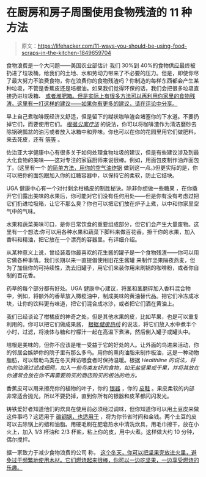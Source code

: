 # 在厨房和房子周围使用食物残渣的 11 种方法

> 原文：<https://lifehacker.com/11-ways-you-should-be-using-food-scraps-in-the-kitchen-1849659704>

食物浪费是一个大问题——美国农业部估计 我们 30%到 40%的食物供应最终被扔进了垃圾桶，给我们的土地、水和劳动力带来了不必要的压力。但是，即使你尽了最大努力不浪费食物，你在浪费你的食物残渣吗？你制造的每样东西都会产生某种垃圾，不管是香蕉皮还是培根油。如果我们觉得环保的话，我们会把很多垃圾直接扔进垃圾箱、 [或者堆肥箱。但是实际上有很多方法可以再利用你家里的食物残渣。这里有一打这样的建议——如果你有更多的建议，请在评论中分享。](https://lifehacker.com/how-to-get-started-composting-1830416203)

早上自己煮咖啡既经济又舒适，但是留下的糊状咖啡渣会堵塞你的下水道。不要扔掉它们，而要使用它们。 [根据*公寓疗法*](https://www.apartmenttherapy.com/how-to-clean-with-used-coffee-grounds-37139730) 的说法，你可以将咖啡渣作为清洁磨砂去除锅碗瓢盆的油污或者放入冰箱中和异味。你也可以在你的花园里用它们做肥料，来去死皮，还有 [等等](https://lifehacker.com/15-clever-ways-you-should-be-using-coffee-grounds-aroun-1848467988) 。

佐治亚大学健康中心有很多关于如何处理食物垃圾的建议，但是有些建议涉及到最大化食物的美味——这对专注的家庭厨师来说很棒。例如，用面包皮制作油炸面包丁。(这里有一个 [的简单方法，用你的空气油炸锅](https://lifehacker.com/how-to-make-the-best-croutons-in-your-air-fryer-1847165915) 做到这一点。)但更实际的是，你可以把你的面包跟加入你的红糖容器中，以保持它的柔软，防止它结块。

UGA 健康中心有一个对付剩余柑橘皮的制胜秘诀。除非你想做一些糖果 ，在你撬开它们露出美味的水果后，你可能对它们没有任何用处——但是你有没有考虑过把它们扔进垃圾箱，让它不那么臭？你也可以把它们放在炉子上煮，以中和你家里空气中的气味。

水果和蔬菜美味可口，是你日常饮食的重要组成部分，但它们会产生大量废物。这里有一个想法:你可以用各种水果和蔬菜下脚料来做百花香。擦干你的水果，加入香料和精油，把它放在一个漂亮的容器里。有详细介绍。

从某种意义上说，曾经装着你最喜欢的花生酱的罐子是一个食物残渣——你可以用它做各种事情。我们长期以来一直提倡使用旧花生酱罐 来制作坚果隔夜燕麦，但为了加倍你的可持续性，洗去旧罐子，用它们来装你用来刷锅的咖啡粉，或者你自制的百花香。

药草的每个部分都有好处。UGA 健康中心建议，将茎和茎磨碎加入香料混合物中，例如，将额外的香草放入橄榄油中，制成美味的黄油替代品。把它们冷冻成冰块，让你的饮料更有味道，把它们混合成冰沙，或者把它们洒在黄油上。

我们已经谈论了柑橘皮的神奇之处，但是其他水果的皮，比如苹果，也是可以重复利用的。你可以把它们做成果酱， [根据*健康热线*](https://www.healthline.com/nutrition/uses-for-food-scraps#10.-Whip-up-fruit-peel-jam) 的说法，将它们放入水中煮半个小时，过滤，将液体与糖和柠檬汁一起在高温下煮沸，然后倒入罐子或罐头中。

培根是美味的，但你不应该是唯一受益于它的好处的人。让外面的鸟进来活动，你的邻居会嫉妒你的院子里有那么多鸟。用你的熏肉油脂来制作板油，这是一种动物脂肪，可以帮助鸟类在冬天拜访喂食者时保持温暖。根据 *Healthline 的说法，将你的油滴过滤成细网，加入一些鸟类友好的食物，如无盐坚果或干果，并将其放在你通常会放在你不再需要购买的商店购买的板油的地方。*

香蕉皮可以用来擦亮你的植物的叶子，你的 [银器](https://lifehacker.com/polish-silverware-with-banana-peels-5794341) ，你的 [皮鞋](https://lifehacker.com/polish-your-shoes-with-a-banana-5402450) 。果皮柔软的内部非常适合抛光，所以不要扔掉，直到你所有的银器和皮革都闪闪发光。

铸铁爱好者知道他们的炊具在使用前必须经过调味，但你知道你可以用土豆皮来做这件事吗？这适用于 [碳钢锅，也适用于](https://lifehacker.com/season-a-carbon-steel-pan-with-oil-and-potato-peels-1791394667) ，将为你节省时间和金钱。两个土豆的皮可以去除锅上的蜡和油脂。用硬毛刷在肥皂热水中清洗炊具，用毛巾擦干，放在小火上，加入 1/3 杯油和 2/3 杯盐，粘上你的皮，用中火煮。这样做大约 10 分钟，偶尔搅拌。

据一家致力于减少食物浪费的公司 称， [这个冬天，你可以把坚果壳放进火里，避免过于频繁地使用木材。它们燃烧起来很棒，你可以一边吃坚果，一边享受燃烧的乐趣。](https://toogoodtogo.co.uk/en-gb/blog/nuts-about-nut-shells)